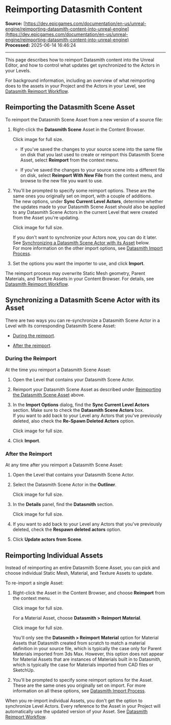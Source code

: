 # Reimporting Datasmith Content

**Source:** [https://dev.epicgames.com/documentation/en-us/unreal-engine/reimporting-datasmith-content-into-unreal-engine](https://dev.epicgames.com/documentation/en-us/unreal-engine/reimporting-datasmith-content-into-unreal-engine)  
**Processed:** 2025-06-14 16:46:24

---

This page describes how to reimport Datasmith content into the Unreal Editor, and how to control what updates get synchronized to the Actors in your Levels.

For background information, including an overview of what reimporting does to the assets in your Project and the Actors in your Level, see [Datasmith Reimport Workflow](/documentation/en-us/unreal-engine/datasmith-reimport-workflow-in-unreal-engine).

## Reimporting the Datasmith Scene Asset

To reimport the Datasmith Scene Asset from a new version of a source file:

1.  Right-click the **Datasmith Scene** Asset in the Content Browser.
    
    Click image for full size.
    
    -   If you've saved the changes to your source scene into the same file on disk that you last used to create or reimport this Datasmith Scene Asset, select **Reimport** from the context menu.
        
    -   If you've saved the changes to your source scene into a different file on disk, select **Reimport With New File** from the context menu, and browse to the new file you want to use.
        
2.  You'll be prompted to specify some reimport options. These are the same ones you originally set on import, with a couple of additions.  
    The new options, under **Sync Current Level Actors**, determine whether the updates made to your Datasmith Scene Asset should also be applied to any Datasmith Scene Actors in the current Level that were created from the Asset you're updating.
    
    Click image for full size.
    
    If you don't want to synchronize your Actors now, you can do it later. See [Synchronizing a Datasmith Scene Actor with its Asset](/documentation/en-us/unreal-engine/reimporting-datasmith-content-into-unreal-engine#synchronizingadatasmithsceneactorwithitsasset) below.  
    For more information on the other import options, see [Datasmith Import Process](/documentation/en-us/unreal-engine/datasmith-import-process-in-unreal-engine).
    
3.  Set the options you want the importer to use, and click **Import**.
    

The reimport process may overwrite Static Mesh geometry, Parent Materials, and Texture Assets in your Content Browser. For details, see [Datasmith Reimport Workflow](/documentation/en-us/unreal-engine/datasmith-reimport-workflow-in-unreal-engine).

## Synchronizing a Datasmith Scene Actor with its Asset

There are two ways you can re-synchronize a Datasmith Scene Actor in a Level with its corresponding Datasmith Scene Asset:

-   [During the reimport](/documentation/en-us/unreal-engine/reimporting-datasmith-content-into-unreal-engine#duringthereimport).
    
-   [After the reimport](/documentation/en-us/unreal-engine/reimporting-datasmith-content-into-unreal-engine#afterthereimport).
    

### During the Reimport

At the time you reimport a Datasmith Scene Asset:

1.  Open the Level that contains your Datasmith Scene Actor.
    
2.  Reimport your Datasmith Scene Asset as described under [Reimporting the Datasmith Scene Asset](/documentation/en-us/unreal-engine/reimporting-datasmith-content-into-unreal-engine#reimportingthedatasmithsceneasset) above.
    
3.  In the **Import Options** dialog, find the **Sync Current Level Actors** section. Make sure to check the **Datasmith Scene Actors** box.  
    If you want to add back to your Level any Actors that you've previously deleted, also check the **Re-Spawn Deleted Actors** option.
    
    Click image for full size.
    
4.  Click **Import**.
    

### After the Reimport

At any time after you reimport a Datasmith Scene Asset:

1.  Open the Level that contains your Datasmith Scene Actor.
    
2.  Select the Datasmith Scene Actor in the **Outliner**.
    
    Click image for full size.
    
3.  In the **Details** panel, find the **Datasmith** section.
    
    Click image for full size.
    
4.  If you want to add back to your Level any Actors that you've previously deleted, check the **Respawn deleted actors** option.
    
5.  Click **Update actors from Scene**.
    

## Reimporting Individual Assets

Instead of reimporting an entire Datasmith Scene Asset, you can pick and choose individual Static Mesh, Material, and Texture Assets to update.

To re-import a single Asset:

1.  Right-click the Asset in the Content Browser, and choose **Reimport** from the context menu.
    
    Click image for full size.
    
    For a Material Asset, choose **Datasmith > Reimport Material**.
    
    Click image for full size.
    
    You'll only see the **Datasmith > Reimport** **Material** option for Material Assets that Datasmith created from scratch to match a material definition in your source file, which is typically the case only for Parent Materials imported from 3ds Max. However, this option does not appear for Material Assets that are instances of Materials built in to Datasmith, which is typically the case for Materials imported from CAD files or SketchUp.
    
2.  You'll be prompted to specify some reimport options for the Asset.  
    These are the same ones you originally set on import. For more information on all these options, see [Datasmith Import Process](/documentation/en-us/unreal-engine/datasmith-import-process-in-unreal-engine).
    

When you re-import individual Assets, you don't get the option to synchronize Level Actors. Every reference to the Asset in your Project will automatically use the updated version of your Asset. See [Datasmith Reimport Workflow](/documentation/en-us/unreal-engine/datasmith-reimport-workflow-in-unreal-engine).